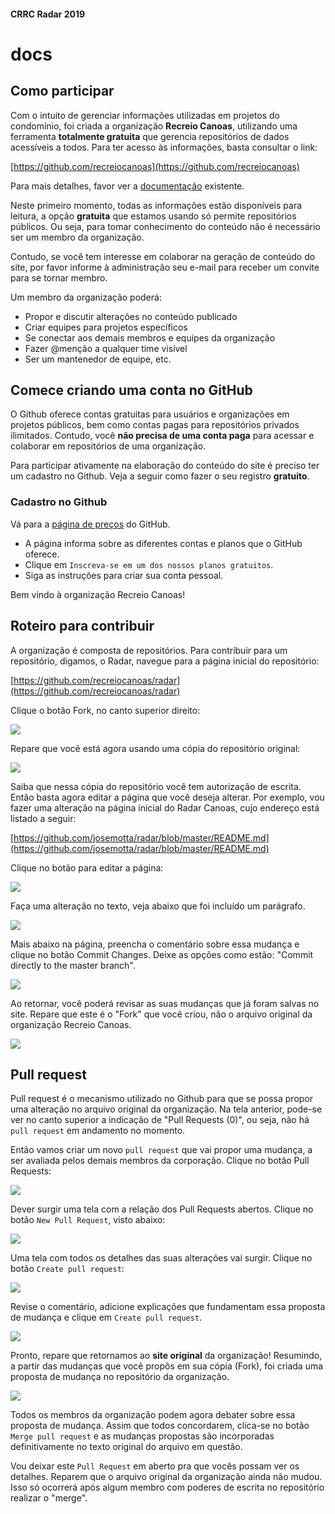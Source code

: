 #### CRRC Radar 2019

# docs

## Como participar

Com o intuito de gerenciar informações utilizadas em projetos do condomínio, foi criada a organização **Recreio Canoas**, utilizando uma ferramenta  **totalmente gratuita** que gerencia  repositórios de dados acessíveis a todos. Para ter acesso às informações, basta consultar o link:

[https://github.com/recreiocanoas](https://github.com/recreiocanoas)

Para mais detalhes, favor ver a [documentação](https://github.com/recreiocanoas/docs) existente.

Neste primeiro momento, todas as informações estão disponíveis para leitura, a opção **gratuita** que estamos usando só permite repositórios públicos. Ou seja, para tomar conhecimento do conteúdo não é necessário ser um membro da organização.

Contudo, se você tem interesse em  colaborar na geração de conteúdo do site, por favor informe à administração seu  e-mail para receber um convite para se tornar membro.

Um membro da organização poderá:

- Propor e discutir alterações no conteúdo publicado
- Criar equipes para projetos específicos
- Se conectar aos demais membros e equipes da organização
- Fazer @menção a qualquer time visível
- Ser um mantenedor de equipe, etc.

## Comece criando uma conta no GitHub

O Github oferece contas gratuitas para usuários e organizações em projetos públicos, bem como contas pagas para repositórios privados ilimitados. Contudo, você **não precisa de uma conta  paga** para acessar e colaborar em repositórios de uma organização.

Para participar ativamente na elaboração do conteúdo do site é preciso ter um cadastro no Github. Veja a seguir como fazer o seu registro **gratuito**.

### Cadastro no Github

Vá para a [página de preços](https://github.com/pricing) do GitHub.

- A página informa sobre as diferentes contas e planos que o GitHub oferece.
- Clique em `Inscreva-se em um dos nossos planos gratuitos`.
- Siga as instruções para criar sua conta pessoal.

Bem vindo à organização Recreio Canoas! 

## Roteiro para contribuir

A organização é composta de repositórios. Para contribuir para um repositório, digamos, o Radar, navegue para a página inicial do repositório:

[https://github.com/recreiocanoas/radar](https://github.com/recreiocanoas/radar)

Clique o botão Fork, no canto superior direito:

![](https://i.imgur.com/j87uFhx.png)

Repare que você está agora usando uma cópia do repositório original:

![](https://i.imgur.com/Hxc3GJO.png)

Saiba que nessa cópia do repositório você tem autorização de escrita. Então basta agora editar a página que você deseja alterar. Por exemplo, vou fazer uma alteração na página inicial do Radar Canoas, cujo endereço está listado a seguir:

[https://github.com/josemotta/radar/blob/master/README.md](https://github.com/josemotta/radar/blob/master/README.md)

Clique no botão para editar a página:

![](https://i.imgur.com/lwkbERV.png)

Faça uma alteração no texto, veja abaixo que foi incluído um parágrafo.

![](https://i.imgur.com/ZTZVHk1.png)

Mais abaixo na página, preencha o comentário sobre essa mudança e clique no botão Commit Changes. Deixe as opções como estão: "Commit directly to the master branch".

![](https://i.imgur.com/1tdHSqY.png)

Ao retornar, você poderá revisar as suas mudanças que já foram salvas no site. Repare que este é o "Fork" que você criou, não o arquivo original da organização Recreio Canoas.

![](https://i.imgur.com/hJyhN7i.png)

## Pull request

Pull request é o mecanismo utilizado no Github para que se possa propor uma alteração no arquivo original da organização. Na tela anterior, pode-se ver no canto superior a indicação de "Pull Requests (0)", ou seja, não há `pull request` em andamento no momento.


Então vamos criar um novo `pull request` que vai propor uma mudança, a ser avaliada pelos demais membros da corporação. Clique no botão Pull Requests:

![](https://i.imgur.com/GayeTcG.png)

Dever surgir uma tela com a relação dos Pull Requests abertos. Clique no botão `New Pull Request`, visto abaixo:

![](https://i.imgur.com/km1Dmxq.png)

Uma tela com todos os detalhes das suas alterações vai surgir. Clique no botão `Create pull request`:

![](https://i.imgur.com/yBMDRYU.png)

Revise o comentário, adicione explicações que fundamentam essa proposta de mudança e clique em `Create pull request`.

![](https://i.imgur.com/4FldEXr.png)

Pronto, repare que retornamos ao **site original** da organização! Resumindo, a partir das mudanças que você propôs em sua cópia (Fork), foi criada uma proposta de mudança no repositório da organização.

![](https://i.imgur.com/xEB7Qyj.png) 

Todos os membros da organização podem agora debater sobre essa proposta de mudança. Assim que todos concordarem, clica-se no botão `Merge pull request` e as mudanças propostas são incorporadas definitivamente no texto original do arquivo em questão.

Vou deixar este `Pull Request` em aberto pra que vocês possam ver os detalhes. Reparem que o arquivo original da organização ainda não mudou. Isso só ocorrerá após algum membro com poderes de escrita no repositório realizar o "merge".
